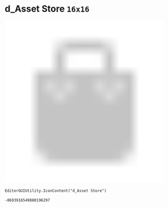 # d_Asset Store `16x16`
<img src="/img/d_Asset%20Store.png" width=512 height=512>

``` CSharp
EditorGUIUtility.IconContent("d_Asset Store")
```
```
-8693916549880196297
```
